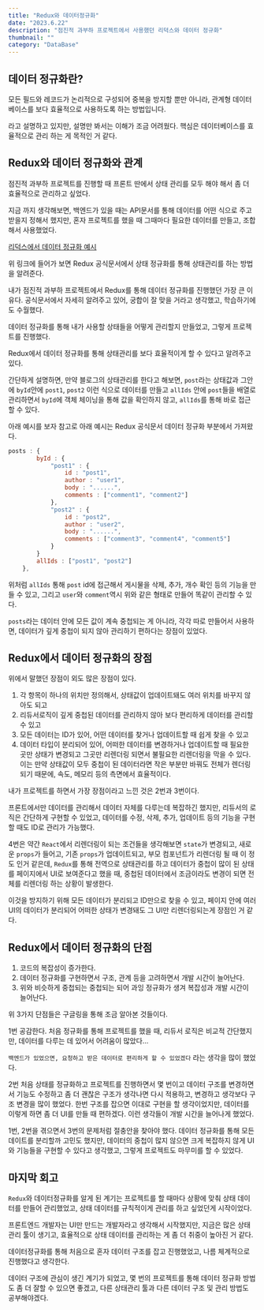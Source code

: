 ```yaml
---
title: "Redux와 데이터정규화"
date: "2023.6.22"
description: "점진적 과부하 프로젝트에서 사용했던 리덕스와 데이터 정규화"
thumbnail: ""
category: "DataBase"
---
```


## 데이터 정규화란?

모든 필드와 레코드가 논리적으로 구성되어 중복을 방지할 뿐만 아니라, 관계형 데이터베이스를 보다 효율적으로 사용하도록 하는 방법입니다.

라고 설명하고 있지만, 설명만 봐서는 이해가 조금 어려웠다. 핵심은 데이터베이스를 효율적으로 관리 하는 게 목적인 거 같다.

## Redux와 데이터 정규화와 관계

점진적 과부하 프로젝트를 진행할 때 프론트 딴에서 상태 관리를 모두 해야 해서 좀 더 효율적으로 관리하고 싶었다.

지금 까지 생각해보면, 백엔드가 있을 때는 API문서를 통해 데이터를 어떤 식으로 주고받을지 정해서 했지만, 혼자 프로젝트를 했을 때 그때마다 필요한 데이터를 만들고, 조합해서 사용했었다.

[리덕스에서 데이터 정규화 예시](https://lunit.gitbook.io/redux-in-korean/recipes/structuringreducers/normalizingstateshape)

위 링크에 들어가 보면 Redux 공식문서에서 상태 정규화를 통해 상태관리를 하는 방법을 알려준다.

내가 점진적 과부하 프로젝트에서 Redux를 통해 데이터 정규화를 진행했던 가장 큰 이유다. 공식문서에서 자세히 알려주고 있어, 궁합이 잘 맞을 거라고 생각했고, 학습하기에도 수월했다.

데이터 정규화를 통해 내가 사용할 상태들을 어떻게 관리할지 만들었고, 그렇게 프로젝트를 진행했다.

Redux에서 데이터 정규화를 통해 상태관리를 보다 효율적이게 할 수 있다고 알려주고 있다.

간단하게 설명하면, 만약 블로그의 상태관리를 한다고 해보면, `post`라는 상태값과 그안에 `byId`안에 `post1`, `post2` 이런 식으로 데이터를 만들고 `allIds` 안에 `post`들을 배열로 관리하면서 `byId`에 객체 체이닝을 통해 값을 확인하지 않고, `allIds`를 통해 바로 접근할 수 있다.

아래 예시를 보자 참고로 아래 예시는 Redux 공식문서 데이터 정규화 부분에서 가져왔다.

```js
posts : {
        byId : {
            "post1" : {
                id : "post1",
                author : "user1",
                body : "......",
                comments : ["comment1", "comment2"]
            },
            "post2" : {
                id : "post2",
                author : "user2",
                body : "......",
                comments : ["comment3", "comment4", "comment5"]
            }
        }
        allIds : ["post1", "post2"]
    },
```

위처럼 `allIds` 통해 `post` id에 접근해서 게시물을 삭제, 추가, 개수 확인 등의 기능을 만들 수 있고, 그리고 `user`와 `comment`역시 위와 같은 형태로 만들어 똑같이 관리할 수 있다.

`posts`라는 데이터 안에 모든 값이 계속 중첩되는 게 아니라, 각각 따로 만들어서 사용하면, 데이터가 깊게 중첩이 되지 않아 관리하기 편하다는 장점이 있었다.

## Redux에서 데이터 정규화의 장점

위에서 말했던 장점이 외도 많은 장점이 있다.

1. 각 항목이 하나의 위치만 정의해서, 상태값이 업데이트돼도 여러 위치를 바꾸지 않아도 되고
2. 리듀서로직이 깊게 중첩된 데이터를 관리하지 않아 보다 편리하게 데이터를 관리할 수 있고
3. 모든 데이터는 ID가 있어, 어떤 데이터를 찾거나 업데이트할 때 쉽게 찾을 수 있고
4. 데이터 타입이 분리되어 있어, 어떠한 데이터를 변경하거나 업데이트할 때 필요한 곳만 상태가 변경되고 그곳만 리렌더링 되면서 불필요한 리렌더링을 막을 수 있다. 이는 만약 상태값이 모두 중첩이 된 데이터라면 작은 부분만 바꿔도 전체가 렌더링 되기 때문에, 속도, 메모리 등의 측면에서 효율적이다.

내가 프로젝트를 하면서 가장 장점이라고 느낀 것은 2번과 3번이다.

프론트에서만 데이터를 관리해서 데이터 자체를 다루는데 복잡하긴 했지만, 리듀서의 로직은 간단하게 구현할 수 있었고, 데이터를 수정, 삭제, 추가, 업데이트 등의 기능을 구현할 때도 ID로 관리가 가능했다.

4번은 약간 `React`에서 리렌더링이 되는 조건들을 생각해보면 `state`가 변경되고, 새로운 `props`가 들어고, 기존 `props`가 업데이트되고, 부모 컴포넌트가 리렌더링 될 때 이 정도 인거 같은데, `Redux`를 통해 전역으로 상태관리를 하고 데이터가 중첩이 많이 된 상태를 페이지에서 UI로 보여준다고 했을 때, 중첩된 데이터에서 조금이라도 변경이 되면 전체를 리렌더링 하는 상황이 발생한다.

이것을 방지하기 위해 모든 데이터가 분리되고 ID만으로 찾을 수 있고, 페이지 안에 여러 UI의 데이터가 분리되어 어떠한 상태가 변경돼도 그 UI만 리렌더링되는게 장점인 거 같다.

## Redux에서 데이터 정규화의 단점

1. 코드의 복잡성이 증가한다.
2. 데이터 정규화를 구현하면서 구조, 관계 등을 고려하면서 개발 시간이 늘어난다.
3. 위와 비슷하게 중첩되는 중첩되는 되어 과잉 정규화가 생겨 복잡성과 개발 시간이 늘어난다.

위 3가지 단점들은 구글링을 통해 조금 알아본 것들이다.

1번 공감한다. 처음 정규화를 통해 프로젝트를 했을 때, 리듀서 로직은 비교적 간단했지만, 데이터를 다루는 데 있어서 어려움이 많았다...

`백엔드가 있었으면, 요청하고 받은 데이터로 편리하게 할 수 있었겠다` 라는 생각을 많이 했었다.

2번 처음 상태를 정규화하고 프로젝트를 진행하면서 몇 번이고 데이터 구조를 변경하면서 기능도 수정하고 좀 더 괜찮은 구조가 생각나면 다시 적용하고, 변경하고 생각보다 구조 변경을 많이 했었다. 한번 구조를 잡으면 이대로 구현을 할 생각이었지만, 데이터를 이렇게 하면 좀 더 UI를 만들 때 편하겠다. 이런 생각들이 개발 시간을 늘어나게 했었다.

1번, 2번을 겪으면서 3번의 문제처럼 절충안을 찾아야 했다. 데이터 정규화를 통해 모든 데이트를 분리할까 고민도 했지만, 데이터의 중첩이 많지 않으면 크게 복잡하지 않게 UI와 기능들을 구현할 수 있다고 생각했고, 그렇게 프로젝트도 마무미를 할 수 있었다.

## 마지막 회고

`Redux`와 데이터정규화를 알게 된 계기는 프로젝트를 할 때마다 상황에 맞춰 상태 데이터를 만들어 관리했었고, 상태 데이터를 규칙적이게 관리를 하고 싶었던게 시작이었다.

프론트엔드 개발자는 UI만 만드는 개발자라고 생각해서 시작했지만, 지금은 많은 상태관리 툴이 생기고, 효율적으로 상태 데이터를 관리하는 게 좀 더 취중이 높아진 거 같다.

데이터정규화를 통해 처음으로 혼자 데이터 구조를 잡고 진행했었고, 나름 체계적으로 진행했다고 생각한다.

데이터 구조에 관심이 생긴 계기가 되었고, 몇 번의 프로젝트를 통해 데이터 정규화 방법도 좀 더 잘할 수 있으면 좋겠고, 다른 상태관리 툴과 다른 데이터 구조 및 관리 방법도 공부해야겠다.
